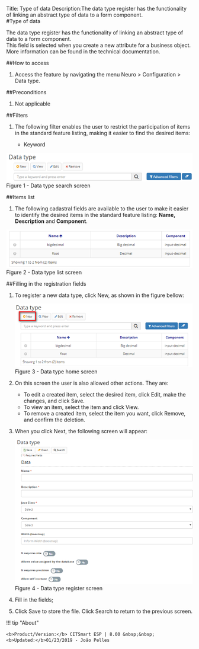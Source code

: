 Title: Type of data
Description:The data type register has the functionality of linking an abstract type of data to a form component.  
#Type of data  

The data type register has the functionality of linking an abstract type of data to a form component.  
This field is selected when you create a new attribute for a business object. More information can be found in the technical documentation.  

##How to access  

1. Access the feature by navigating the menu Neuro > Configuration > Data type.    

##Preconditions

1. Not applicable  
 
##Filters  

1. The following filter enables the user to restrict the participation of items in the standard feature listing, making it easier to find the desired items:  

    * Keyword  

![Screenshot](images/Data-type-fig01.png)   
Figure 1 - Data type search screen  

##Items list  

1. The following cadastral fields are available to the user to make it easier to identify the desired items in the standard feature listing: **Name, Description** and **Component**.  

![Screenshot](images/Data-type-fig02.png)   
Figure 2 - Data type list screen  

##Filling in the registration fields  

1. To register a new data type, click New, as shown in the figure bellow:  

    ![Screenshot](images/Data-type-fig03.png)     
    Figure 3 - Data type home screen  

2. On this screen the user is also allowed other actions. They are:  

    - To edit a created item, select the desired item, click Edit, make the changes, and click Save.  
    - To view an item, select the item and click View.  
    - To remove a created item, select the item you want, click Remove, and confirm the deletion.  

3. When you click Next, the following screen will appear:  

    ![Screenshot](images/Data-type-fig04.png)  
    Figure 4 - Data type register screen

4. Fill in the fields;  
5. Click Save to store the file. Click Search to return to the previous screen.  



!!! tip "About"

    <b>Product/Version:</b> CITSmart ESP | 8.00 &nbsp;&nbsp;
    <b>Updated:</b>01/23/2019 - João Pelles  
